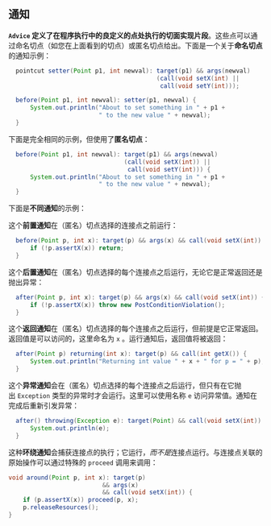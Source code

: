 ## 通知

**`Advice` 定义了在程序执行中的良定义的点处执行的切面实现片段**。这些点可以通过命名切点（如您在上面看到的切点）或匿名切点给出。下面是一个关于**命名切点**的通知示例：

```java
  pointcut setter(Point p1, int newval): target(p1) && args(newval)
                                         (call(void setX(int) ||
                                          call(void setY(int)));

  before(Point p1, int newval): setter(p1, newval) {
      System.out.println("About to set something in " + p1 +
                         " to the new value " + newval);
  }
```

下面是完全相同的示例，但使用了**匿名切点**：

```java
  before(Point p1, int newval): target(p1) && args(newval)
                                (call(void setX(int)) ||
                                 call(void setY(int))) {
      System.out.println("About to set something in " + p1 +
                         " to the new value " + newval);
  }
```

下面是**不同通知**的示例：

这个**前置通知**在（匿名）切点选择的连接点之前运行：

```java
  before(Point p, int x): target(p) && args(x) && call(void setX(int)) {
      if (!p.assertX(x)) return;
  }
```

这个**后置通知**在（匿名）切点选择的每个连接点之后运行，无论它是正常返回还是抛出异常：

```java
  after(Point p, int x): target(p) && args(x) && call(void setX(int)) {
      if (!p.assertX(x)) throw new PostConditionViolation();
  }
```

这个**返回通知**在（匿名）切点选择的每个连接点之后运行，但前提是它正常返回。返回值是可以访问的，这里命名为 `x` 。运行通知后，返回值将被返回：

```java
  after(Point p) returning(int x): target(p) && call(int getX()) {
      System.out.println("Returning int value " + x + " for p = " + p);
  }
```

这个**异常通知**会在（匿名）切点选择的每个连接点之后运行，但只有在它抛出 `Exception` 类型的异常时才会运行。这里可以使用名称 `e` 访问异常值。通知在完成后重新引发异常：

```java
  after() throwing(Exception e): target(Point) && call(void setX(int)) {
      System.out.println(e);
  }
```



这种**环绕通知**会捕获连接点的执行；它运行，*而不是*连接点运行。与连接点关联的原始操作可以通过特殊的 `proceed` 调用来调用：

```java
void around(Point p, int x): target(p)
                          && args(x)
                          && call(void setX(int)) {
    if (p.assertX(x)) proceed(p, x);
    p.releaseResources();
}
```


